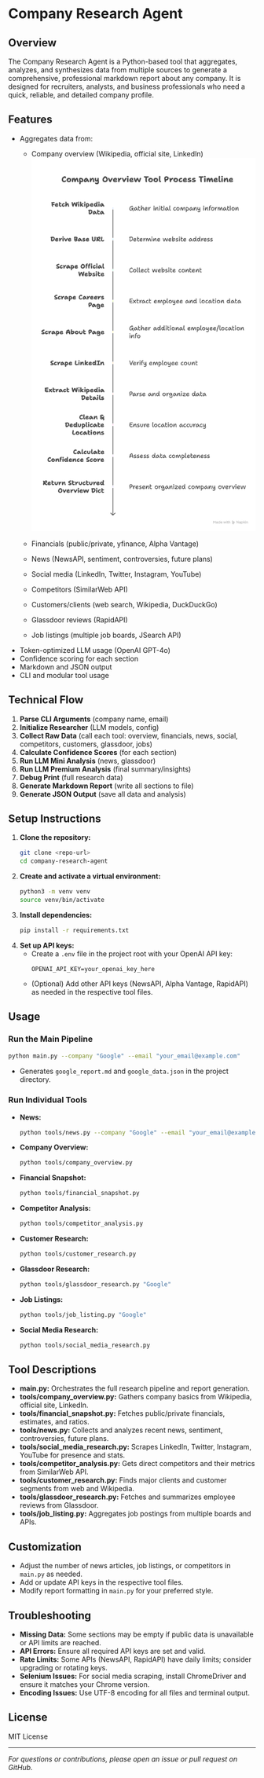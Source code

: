 # Company Research Agent

## Overview
The Company Research Agent is a Python-based tool that aggregates, analyzes, and synthesizes data from multiple sources to generate a comprehensive, professional markdown report about any company. It is designed for recruiters, analysts, and business professionals who need a quick, reliable, and detailed company profile.

## Features
- Aggregates data from:
  - Company overview (Wikipedia, official site, LinkedIn)
  ![Alt text](images/Company%20Overview%20Tool%20-%20visual%20selection.png)
  
  - Financials (public/private, yfinance, Alpha Vantage)
  - News (NewsAPI, sentiment, controversies, future plans)
  - Social media (LinkedIn, Twitter, Instagram, YouTube)
  - Competitors (SimilarWeb API)
  - Customers/clients (web search, Wikipedia, DuckDuckGo)
  - Glassdoor reviews (RapidAPI)
  - Job listings (multiple job boards, JSearch API)
- Token-optimized LLM usage (OpenAI GPT-4o)
- Confidence scoring for each section
- Markdown and JSON output
- CLI and modular tool usage

## Technical Flow
1. **Parse CLI Arguments** (company name, email)
2. **Initialize Researcher** (LLM models, config)
3. **Collect Raw Data** (call each tool: overview, financials, news, social, competitors, customers, glassdoor, jobs)
4. **Calculate Confidence Scores** (for each section)
5. **Run LLM Mini Analysis** (news, glassdoor)
6. **Run LLM Premium Analysis** (final summary/insights)
7. **Debug Print** (full research data)
8. **Generate Markdown Report** (write all sections to file)
9. **Generate JSON Output** (save all data and analysis)

## Setup Instructions
1. **Clone the repository:**
   ```bash
   git clone <repo-url>
   cd company-research-agent
   ```
2. **Create and activate a virtual environment:**
   ```bash
   python3 -m venv venv
   source venv/bin/activate
   ```
3. **Install dependencies:**
   ```bash
   pip install -r requirements.txt
   ```
4. **Set up API keys:**
   - Create a `.env` file in the project root with your OpenAI API key:
     ```
     OPENAI_API_KEY=your_openai_key_here
     ```
   - (Optional) Add other API keys (NewsAPI, Alpha Vantage, RapidAPI) as needed in the respective tool files.

## Usage
### Run the Main Pipeline
```bash
python main.py --company "Google" --email "your_email@example.com"
```
- Generates `google_report.md` and `google_data.json` in the project directory.

### Run Individual Tools
- **News:**
  ```bash
  python tools/news.py --company "Google" --email "your_email@example.com"
  ```
- **Company Overview:**
  ```bash
  python tools/company_overview.py
  ```
- **Financial Snapshot:**
  ```bash
  python tools/financial_snapshot.py
  ```
- **Competitor Analysis:**
  ```bash
  python tools/competitor_analysis.py
  ```
- **Customer Research:**
  ```bash
  python tools/customer_research.py
  ```
- **Glassdoor Research:**
  ```bash
  python tools/glassdoor_research.py "Google"
  ```
- **Job Listings:**
  ```bash
  python tools/job_listing.py "Google"
  ```
- **Social Media Research:**
  ```bash
  python tools/social_media_research.py
  ```

## Tool Descriptions
- **main.py:** Orchestrates the full research pipeline and report generation.
- **tools/company_overview.py:** Gathers company basics from Wikipedia, official site, LinkedIn.
- **tools/financial_snapshot.py:** Fetches public/private financials, estimates, and ratios.
- **tools/news.py:** Collects and analyzes recent news, sentiment, controversies, future plans.
- **tools/social_media_research.py:** Scrapes LinkedIn, Twitter, Instagram, YouTube for presence and stats.
- **tools/competitor_analysis.py:** Gets direct competitors and their metrics from SimilarWeb API.
- **tools/customer_research.py:** Finds major clients and customer segments from web and Wikipedia.
- **tools/glassdoor_research.py:** Fetches and summarizes employee reviews from Glassdoor.
- **tools/job_listing.py:** Aggregates job postings from multiple boards and APIs.

## Customization
- Adjust the number of news articles, job listings, or competitors in `main.py` as needed.
- Add or update API keys in the respective tool files.
- Modify report formatting in `main.py` for your preferred style.

## Troubleshooting
- **Missing Data:** Some sections may be empty if public data is unavailable or API limits are reached.
- **API Errors:** Ensure all required API keys are set and valid.
- **Rate Limits:** Some APIs (NewsAPI, RapidAPI) have daily limits; consider upgrading or rotating keys.
- **Selenium Issues:** For social media scraping, install ChromeDriver and ensure it matches your Chrome version.
- **Encoding Issues:** Use UTF-8 encoding for all files and terminal output.

## License
MIT License

---
*For questions or contributions, please open an issue or pull request on GitHub.* 